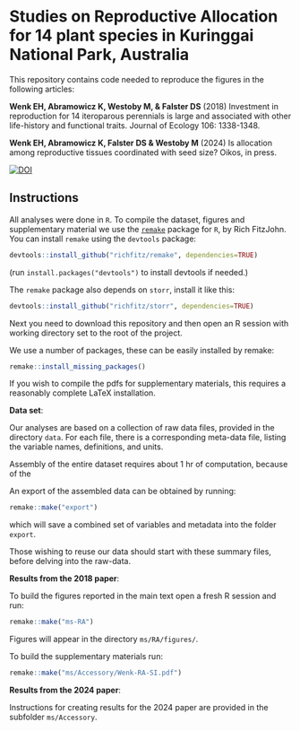 # Studies on Reproductive Allocation for 14 plant species in Kuringgai National Park, Australia

This repository contains code needed to reproduce the figures in the following articles:

**Wenk EH, Abramowicz K, Westoby M, & Falster DS** (2018) Investment in reproduction for 14 iteroparous perennials is large and associated with other life-history and functional traits. Journal of Ecology 106: 1338-1348.

**Wenk EH, Abramowicz K, Falster DS & Westoby M** (2024) Is allocation among reproductive tissues coordinated with seed size? Oikos, in press.


[![DOI](https://zenodo.org/badge/DOI/10.5281/zenodo.1183415.svg)](https://doi.org/10.5281/zenodo.1183415)


## Instructions

All analyses were done in `R`. To compile the dataset, figures and supplementary material we use the [`remake`](https://github.com/richfitz/remake) package for `R`, by Rich FitzJohn. You can install `remake` using the `devtools` package:

```r
devtools::install_github("richfitz/remake", dependencies=TRUE)
```
(run `install.packages("devtools")` to install devtools if needed.)

The `remake` package also depends on `storr`, install it like this:
```r
devtools::install_github("richfitz/storr", dependencies=TRUE)
```

Next you need to download this repository and then open an R session with working directory set to the root of the project.

We use a number of packages, these can be easily installed by remake:

```r
remake::install_missing_packages()
```

If you wish to compile the pdfs for supplementary materials, this requires a reasonably complete LaTeX installation.

**Data set**:

Our analyses are based on a collection of raw data files, provided in the directory `data`. For each file, there is a corresponding meta-data file, listing the variable names, definitions, and units.

Assembly of the entire dataset requires about 1 hr of computation, because of the 

An export of the assembled data can be obtained by running:

```r
remake::make("export")
```
which will save a combined set of variables and metadata into the folder `export`.

Those wishing to reuse our data should start with these summary files, before delving into the raw-data.

**Results from the 2018 paper**:

To build the figures reported in the main text open a fresh R session and run:

```r
remake::make("ms-RA")
```

Figures will appear in the directory `ms/RA/figures/`.

To build the supplementary materials run:

```r
remake::make("ms/Accessory/Wenk-RA-SI.pdf")
```

**Results from the 2024 paper**:

Instructions for creating results for the 2024 paper are provided in the subfolder `ms/Accessory`. 


